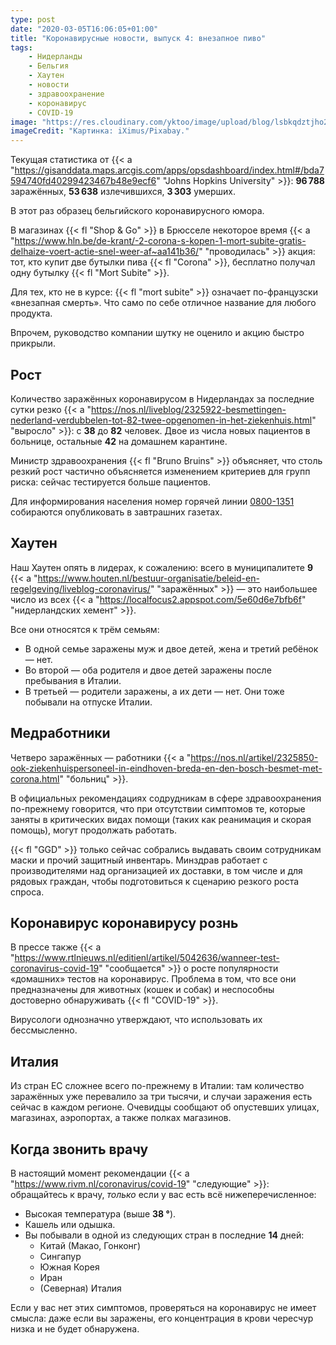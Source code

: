 ```yaml
---
type: post
date: "2020-03-05T16:06:05+01:00"
title: "Коронавирусные новости, выпуск 4: внезапное пиво"
tags:
    - Нидерланды
    - Бельгия
    - Хаутен
    - новости
    - здравоохранение
    - коронавирус
    - COVID-19
image: "https://res.cloudinary.com/yktoo/image/upload/blog/lsbkqdztjho2ufdttm19.jpg"
imageCredit: "Картинка: iXimus/Pixabay."
---
```


Текущая статистика от {{< a "https://gisanddata.maps.arcgis.com/apps/opsdashboard/index.html#/bda7594740fd40299423467b48e9ecf6" "Johns Hopkins University" >}}: **96 788** заражённых, **53 638** излечившихся, **3 303** умерших.

В этот раз образец бельгийского коронавирусного юмора.

В магазинах {{< fl "Shop & Go" >}} в Брюсселе некоторое время {{< a "https://www.hln.be/de-krant/-2-corona-s-kopen-1-mort-subite-gratis-delhaize-voert-actie-snel-weer-af~aa141b36/" "проводилась" >}} акция: тот, кто купит две бутылки пива {{< fl "Corona" >}}, бесплатно получал одну бутылку {{< fl "Mort Subite" >}}.

<!--more-->

Для тех, кто не в курсе: {{< fl "mort subite" >}} означает по-французски «внезапная смерть». Что само по себе отличное название для любого продукта.

Впрочем, руководство компании шутку не оценило и акцию быстро прикрыли.

## Рост

Количество заражённых коронавирусом в Нидерландах за последние сутки резко {{< a "https://nos.nl/liveblog/2325922-besmettingen-nederland-verdubbelen-tot-82-twee-opgenomen-in-het-ziekenhuis.html" "выросло" >}}: с **38** до **82** человек. Двое из числа новых пациентов в больнице, остальные **42** на домашнем карантине.

Министр здравоохранения {{< fl "Bruno Bruins" >}} объясняет, что столь резкий рост частично объясняется изменением критериев для групп риска: сейчас тестируется больше пациентов.

Для информирования населения номер горячей линии [0800-1351](tel:08001351) собираются опубликовать в завтрашних газетах.

## Хаутен

Наш Хаутен опять в лидерах, к сожалению: всего в муниципалитете **9** {{< a "https://www.houten.nl/bestuur-organisatie/beleid-en-regelgeving/liveblog-coronavirus/" "заражённых" >}} — это наибольшее число из всех {{< a "https://localfocus2.appspot.com/5e60d6e7bfb6f" "нидерландских хемент" >}}.

Все они относятся к трём семьям:

* В одной семье заражены муж и двое детей, жена и третий ребёнок — нет.
* Во второй — оба родителя и двое детей заражены после пребывания в Италии.
* В третьей — родители заражены, а их дети — нет. Они тоже побывали на отпуске Италии.

## Медработники

Четверо заражённых — работники {{< a "https://nos.nl/artikel/2325850-ook-ziekenhuispersoneel-in-eindhoven-breda-en-den-bosch-besmet-met-corona.html" "больниц" >}}.

В официальных рекомендациях содрудникам в сфере здравоохранения по-прежнему говорится, что при отсутствии симптомов те, которые заняты в критических видах помощи (таких как реанимация и скорая помощь), могут продолжать работать.

{{< fl "GGD" >}} только сейчас собрались выдавать своим сотрудникам маски и прочий защитный инвентарь. Минздрав работает с производителями над организацией их доставки, в том числе и для рядовых граждан, чтобы подготовиться к сценарию резкого роста спроса.

## Коронавирус коронавирусу рознь

В прессе также {{< a "https://www.rtlnieuws.nl/editienl/artikel/5042636/wanneer-test-coronavirus-covid-19" "сообщается" >}} о росте популярности «домашних» тестов на коронавирус. Проблема в том, что все они предназначены для животных (кошек и собак) и неспособны достоверно обнаруживать {{< fl "COVID-19" >}}.

Вирусологи однозначно утверждают, что использовать их бессмысленно.

## Италия

Из стран ЕС сложнее всего по-прежнему в Италии: там количество заражённых уже перевалило за три тысячи, и случаи заражения есть сейчас в каждом регионе. Очевидцы сообщают об опустевших улицах, магазинах, аэропортах, а также полках магазинов.

## Когда звонить врачу

В настоящий момент рекомендации {{< a "https://www.rivm.nl/coronavirus/covid-19" "следующие" >}}: обращайтесь к врачу, *только* если у вас есть всё нижеперечисленное:

* Высокая температура (выше **38 °**).
* Кашель или одышка.
* Вы побывали в одной из следующих стран в последние **14** дней:
    * Китай (Макао, Гонконг)
    * Сингапур
    * Южная Корея
    * Иран
    * (Северная) Италия

Если у вас нет этих симптомов, проверяться на коронавирус не имеет смысла: даже если вы заражены, его концентрация в крови чересчур низка и не будет обнаружена.